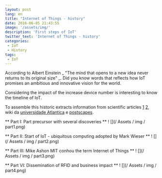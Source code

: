 ```yaml
---
layout: post
lang: en
title: "Internet of Things - history"
date: 2016-06-05 21:43:55
image: '/assets/img/'
description: 'First steps of IoT'
twitter_text: 'Internet of Things - history'
categories:
 - IoT
 - History
tags:
 - IoT
---
```

According to Albert Einstein _ "The mind that opens to a new idea never returns to its original size" _. Did you know words that reflects how IoT promises an ambitious and innovative vision for the world.

Considering the impact of the increase device number is interesting to know the timeline of IoT.

To assemble this historic extracts information from scientific articles [1](http://ieeexplore.ieee.org/xpl/login.jsp?tp=&arnumber=7043637&url=http%3A%2F%2Fieeexplore.ieee.org%2Fxpls%2Fabs_all.jsp%3Farnumber%3D7043637)  [2](http://iot.ieee.org/images/files/pdf/IEEE_IoT_Towards_Definition_Internet_of_Things_Revision1_27MAY15.pdf), wiki da [universidade Atlantica](http://ssti1-1112.wikidot.com/a-internet-das-coisas) e [postscapes](http://postscapes.com/internet-of-things-history).



** Part I: Part precursor with several discoveries **
! [](/ Assets / img / part1.png)

** Part II: Start of IoT - ubiquitous computing adopted by Mark Wieser **
! [](/ Assets / img / part2.png)

** Part III: Mike Ashon MIT conhou the term Internet of Things **
! [](/ Assets / img / part3.png)

** Part VI: Dissemination of RFID and business impact **
! [](/ Assets / img / part4.png)
 